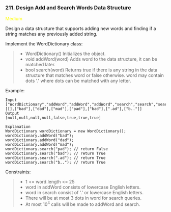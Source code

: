 <h3>211. Design Add and Search Words Data Structure</h3>

<span style="color:yellow">Medium</span>

Design a data structure that supports adding new words and finding if a string matches any previously added string.

Implement the WordDictionary class:

> - WordDictionary() Initializes the object.
> - void addWord(word) Adds word to the data structure, it can be matched later.
> - bool search(word) Returns true if there is any string in the data structure that matches word or false otherwise. word may contain dots '.' where dots can be matched with any letter.



Example:

    Input
    ["WordDictionary","addWord","addWord","addWord","search","search","search","search"]
    [[],["bad"],["dad"],["mad"],["pad"],["bad"],[".ad"],["b.."]]
    Output
    [null,null,null,null,false,true,true,true]
    
    Explanation
    WordDictionary wordDictionary = new WordDictionary();
    wordDictionary.addWord("bad");
    wordDictionary.addWord("dad");
    wordDictionary.addWord("mad");
    wordDictionary.search("pad"); // return False
    wordDictionary.search("bad"); // return True
    wordDictionary.search(".ad"); // return True
    wordDictionary.search("b.."); // return True



Constraints:

> - 1 <= word.length <= 25
> - word in addWord consists of lowercase English letters.
> - word in search consist of '.' or lowercase English letters.
> - There will be at most 3 dots in word for search queries.
> - At most 10<sup>4</sup> calls will be made to addWord and search.

